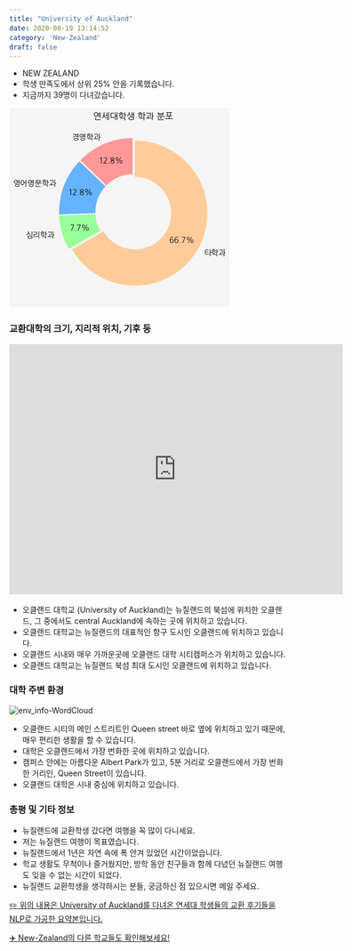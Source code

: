 ```yaml
---
title: "University of Auckland"
date: 2020-08-19 13:14:52
category: 'New-Zealand'
draft: false
---
```



* NEW ZEALAND
* 학생 만족도에서 상위 25% 안을 기록했습니다.
* 지금까지 39명이 다녀갔습니다. 

![department-info](../plots/NZ000002.png)
### 교환대학의 크기, 지리적 위치, 기후 등
<iframe
width="600"
height="450"
frameborder="0" style="border:0"
src="https://www.google.com/maps/embed/v1/place?key=AIzaSyC9e1AME-pVmWC4hBpFdu5S4dKzyepa3HQ&q=University+of+Auckland&center=-36.8523378,174.7691073&zoom=14" allowfullscreen>
</iframe>

* 오클랜드 대학교 (University of Auckland)는 뉴질랜드의 북섬에 위치한 오클랜드, 그 중에서도 central Auckland에 속하는 곳에 위치하고 있습니다.
* 오클랜드 대학교는 뉴질랜드의 대표적인 항구 도시인 오클랜드에 위치하고 있습니다.
* 오클랜드 시내와 매우 가까운곳에 오클랜드 대학 시티캠퍼스가 위치하고 있습니다.
* 오클랜드 대학교는 뉴질랜드 북섬 최대 도시인 오클랜드에 위치하고 있습니다.


### 대학 주변 환경

![env_info-WordCloud](../univ_wordclouds_okt/env_info/NZ000002_env_info_okt.png)

* 오클랜드 시티의 메인 스트리트인 Queen street 바로 옆에 위치하고 있기 때문에, 매우 편리한 생활을 할 수 있습니다.
* 대학은 오클랜드에서 가장 번화한 곳에 위치하고 있습니다.
* 캠퍼스 안에는 아름다운 Albert Park가 있고, 5분 거리로 오클랜드에서 가장 번화한 거리인, Queen Street이 있습니다.
* 오클랜드 대학은 시내 중심에 위치하고 있습니다.


### 총평 및 기타 정보 
* 뉴질랜드에 교환학생 갔다면 여행을 꼭 많이 다니세요.
* 저는 뉴질랜드 여행이 목표였습니다.
* 뉴질랜드에서 1년은 자연 속에 폭 안겨 있었던 시간이었습니다.
* 학교 생활도 무척이나 즐거웠지만, 방학 동안 친구들과 함께 다녔던 뉴질랜드 여행도 잊을 수 없는 시간이 되었다.
* 뉴질랜드 교환학생을 생각하시는 분들, 궁금하신 점 있으시면 메일 주세요.


[✏️ 위의 내용은 University of Auckland를 다녀온 연세대 학생들의 교환 후기들을 NLP로 가공한 요약본입니다.](http://oia.yonsei.ac.kr/partner/expReport.asp?ucode=NZ000002&bgbn=A)

[✈️ New-Zealand의 다른 학교들도 확인해보세요!](https://yonsei-exchange.netlify.app/?category=New-Zealand)
